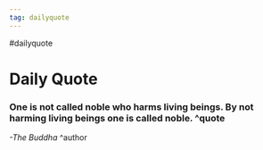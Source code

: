 ```yaml
---
tag: dailyquote
---
```


#dailyquote

# Daily Quote

### One is not called noble who harms living beings. By not harming living beings one is called noble. ^quote
*-The Buddha* ^author

